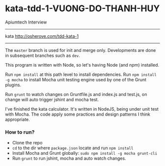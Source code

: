 # kata-tdd-1-VUONG-DO-THANH-HUY
Apiumtech Interview

---

kata http://osherove.com/tdd-kata-1

---

The `master` branch is used for init and merge only. Developments are done in subsequent branches such as `dev`.

This program is written with Node, so let's having Node (and npm) installed.

Run `npm install` at this path level to install dependencies. Run `npm install -g mocha` to install Mocha unit testing engine used by one of the Grunt plugins.

Run `grunt` to watch changes on Gruntfile.js and index.js and test.js, on change will auto trigger jshint and mocha test.

I've finished the kata calculator. It's written in NodeJS, being under unit test with Mocha. The code apply some practices and design patterns I think appropriate.



### How to run?

* Clone the repo
* `cd` to the dir where `package.json` locate and run `npm install`
* Install Mocha and Grunt globally: `sudo npm install -g mocha grunt-cli`
* Run `grunt` to run jshint, mocha and auto watch changes.